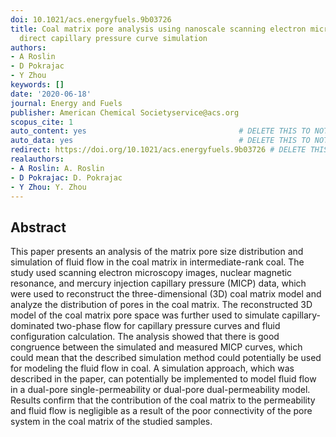 ```yaml
---
doi: 10.1021/acs.energyfuels.9b03726
title: Coal matrix pore analysis using nanoscale scanning electron microscopy and
  direct capillary pressure curve simulation
authors:
- A Roslin
- D Pokrajac
- Y Zhou
keywords: []
date: '2020-06-18'
journal: Energy and Fuels
publisher: American Chemical Societyservice@acs.org
scopus_cite: 1
auto_content: yes                                  # DELETE THIS TO NOT AUTO GENERATE CONTENT
auto_data: yes                                     # DELETE THIS TO NOT AUTO GENERATE METADATA
redirect: https://doi.org/10.1021/acs.energyfuels.9b03726 # DELETE THIS TO NOT REDIRECT
realauthors:
- A Roslin: A. Roslin
- D Pokrajac: D. Pokrajac
- Y Zhou: Y. Zhou
---
```



## Abstract
This paper presents an analysis of the matrix pore size distribution and simulation of fluid flow in the coal matrix in intermediate-rank coal. The study used scanning electron microscopy images, nuclear magnetic resonance, and mercury injection capillary pressure (MICP) data, which were used to reconstruct the three-dimensional (3D) coal matrix model and analyze the distribution of pores in the coal matrix. The reconstructed 3D model of the coal matrix pore space was further used to simulate capillary-dominated two-phase flow for capillary pressure curves and fluid configuration calculation. The analysis showed that there is good congruence between the simulated and measured MICP curves, which could mean that the described simulation method could potentially be used for modeling the fluid flow in coal. A simulation approach, which was described in the paper, can potentially be implemented to model fluid flow in a dual-pore single-permeability or dual-pore dual-permeability model. Results confirm that the contribution of the coal matrix to the permeability and fluid flow is negligible as a result of the poor connectivity of the pore system in the coal matrix of the studied samples.
